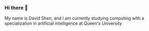 ### Hi there 👋 

My name is David Shen, and I am currently studying computing with a specialization in artificial intelligence at Queen's University
